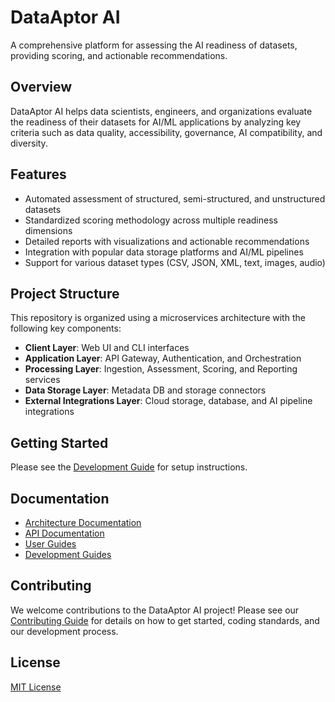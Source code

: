 # DataAptor AI

A comprehensive platform for assessing the AI readiness of datasets, providing scoring, and actionable recommendations.

## Overview

DataAptor AI helps data scientists, engineers, and organizations evaluate the readiness of their datasets for AI/ML applications by analyzing key criteria such as data quality, accessibility, governance, AI compatibility, and diversity.

## Features

- Automated assessment of structured, semi-structured, and unstructured datasets
- Standardized scoring methodology across multiple readiness dimensions
- Detailed reports with visualizations and actionable recommendations
- Integration with popular data storage platforms and AI/ML pipelines
- Support for various dataset types (CSV, JSON, XML, text, images, audio)

## Project Structure

This repository is organized using a microservices architecture with the following key components:

- **Client Layer**: Web UI and CLI interfaces
- **Application Layer**: API Gateway, Authentication, and Orchestration
- **Processing Layer**: Ingestion, Assessment, Scoring, and Reporting services
- **Data Storage Layer**: Metadata DB and storage connectors
- **External Integrations Layer**: Cloud storage, database, and AI pipeline integrations

## Getting Started

Please see the [Development Guide](docs/development/README.md) for setup instructions.

## Documentation

- [Architecture Documentation](docs/architecture/ArchitectureDocument.md)
- [API Documentation](docs/api/README.md)
- [User Guides](docs/user-guides/README.md)
- [Development Guides](docs/development/README.md)

## Contributing

We welcome contributions to the DataAptor AI project! Please see our [Contributing Guide](CONTRIBUTING.md) for details on how to get started, coding standards, and our development process.

## License

[MIT License](LICENSE)
